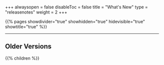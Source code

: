 +++
alwaysopen = false
disableToc = false
title = "What's New"
type = "releasenotes"
weight = 2
+++

{{% pages showdivider="true" showhidden="true" hidevisible="true" showtitle="true" %}}

---

## Older Versions

{{% children %}}
